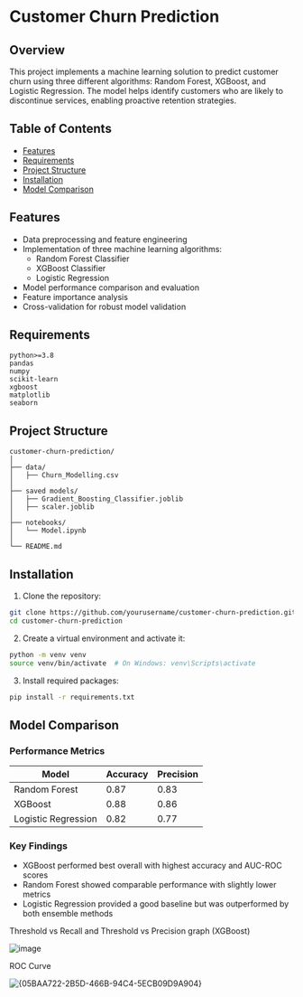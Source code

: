 # Customer Churn Prediction

## Overview
This project implements a machine learning solution to predict customer churn using three different algorithms: Random Forest, XGBoost, and Logistic Regression. The model helps identify customers who are likely to discontinue services, enabling proactive retention strategies.

## Table of Contents
- [Features](#features)
- [Requirements](#requirements)
- [Project Structure](#project-structure)
- [Installation](#installation)
- [Model Comparison](#model-comparison)

## Features
- Data preprocessing and feature engineering
- Implementation of three machine learning algorithms:
  - Random Forest Classifier
  - XGBoost Classifier
  - Logistic Regression
- Model performance comparison and evaluation
- Feature importance analysis
- Cross-validation for robust model validation

## Requirements
```
python>=3.8
pandas
numpy
scikit-learn
xgboost
matplotlib
seaborn
```

## Project Structure
```
customer-churn-prediction/
│
├── data/
│   ├── Churn_Modelling.csv
│  
├── saved models/
│   ├── Gradient_Boosting_Classifier.joblib
│   ├── scaler.joblib
│  
├── notebooks/
│   └── Model.ipynb
│
└── README.md
```

## Installation
1. Clone the repository:
```bash
git clone https://github.com/yourusername/customer-churn-prediction.git
cd customer-churn-prediction
```

2. Create a virtual environment and activate it:
```bash
python -m venv venv
source venv/bin/activate  # On Windows: venv\Scripts\activate
```

3. Install required packages:
```bash
pip install -r requirements.txt
```

## Model Comparison

### Performance Metrics

| Model               | Accuracy | Precision | 
|--------------------|----------|-----------|
| Random Forest      | 0.87     | 0.83      | 
| XGBoost            | 0.88     | 0.86      | 
| Logistic Regression| 0.82     | 0.77      | 

### Key Findings
- XGBoost performed best overall with highest accuracy and AUC-ROC scores
- Random Forest showed comparable performance with slightly lower metrics
- Logistic Regression provided a good baseline but was outperformed by both ensemble methods

Threshold vs Recall and Threshold vs Precision graph (XGBoost)


![image](https://github.com/user-attachments/assets/42be4ba5-052d-4e7c-8c16-be57bc929d80)

ROC Curve

![{05BAA722-2B5D-466B-94C4-5ECB09D9A904}](https://github.com/user-attachments/assets/3a3cacb5-15e2-4876-bf49-94d3d3515866)


